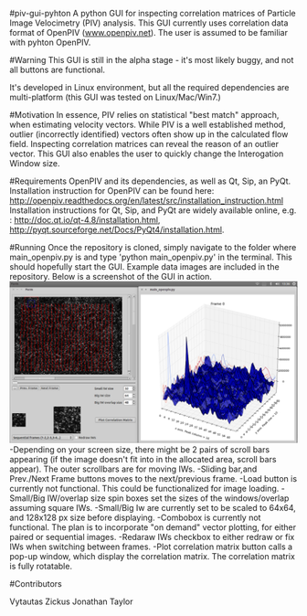 #piv-gui-pyhton
A python GUI for inspecting correlation matrices of Particle Image Velocimetry (PIV) analysis. This GUI currently uses correlation data format of OpenPIV (www.openpiv.net). The user is assumed to be familiar with pyhton OpenPIV.

#Warning
This GUI is still in the alpha stage - it's most likely buggy, and not all buttons are functional.

It's developed in Linux environment, but all the required dependencies are multi-platform (this GUI was tested on Linux/Mac/Win7.)

#Motivation
In essence, PIV relies on statistical "best match" approach, when estimating velocity vectors. While PIV is a well established method, outlier (incorrectly identified) vectors often show up in the calculated flow field. Inspecting correlation matrices can reveal the reason of an outlier vector. This GUI also enables the user to quickly change the Interogation Window size.

#Requirements
OpenPIV and its dependencies, as well as Qt, Sip, an PyQt.
Installation instruction for OpenPIV can be found here: http://openpiv.readthedocs.org/en/latest/src/installation_instruction.html
Installation instructions for Qt, Sip, and PyQt are widely available online, e.g. : http://doc.qt.io/qt-4.8/installation.html, http://pyqt.sourceforge.net/Docs/PyQt4/installation.html.

#Running
Once the repository is cloned, simply navigate to the folder where main_openpiv.py is and type 'python main_openpiv.py' in the terminal. This should hopefully start the GUI. Example data images are included in the repository. Below is a screenshot of the GUI in action. 
![](./piv_gui.png)
-Depending on your screen size, there might be 2 pairs of scroll bars appearing (if the image doesn't fit into in the allocated area, scroll bars appear). The outer scrollbars are for moving IWs.
-Sliding bar,and Prev./Next Frame buttons moves to the next/previous frame.
-Load button is currently not functional. This could be functionalized for image loading.
-Small/Big IW/overlap size spin boxes set the sizes of the windows/overlap assuming square IWs.
-Small/Big Iw are currently set to be scaled to 64x64, and 128x128 px size before displaying.
-Combobox is currently not functional. The plan is to incorporate "on demand" vector plotting, for either paired or sequential images.
-Redaraw IWs checkbox to either redraw or fix IWs when switching between frames.
-Plot correlation matrix button calls a pop-up window, which display the correlation matrix. The correlation matrix is fully rotatable.



#Contributors

Vytautas Zickus
Jonathan Taylor





